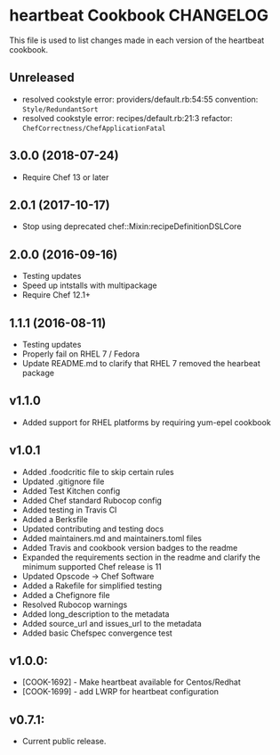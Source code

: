 heartbeat Cookbook CHANGELOG
============================
This file is used to list changes made in each version of the heartbeat cookbook.

## Unreleased

- resolved cookstyle error: providers/default.rb:54:55 convention: `Style/RedundantSort`
- resolved cookstyle error: recipes/default.rb:21:3 refactor: `ChefCorrectness/ChefApplicationFatal`

## 3.0.0 (2018-07-24)

- Require Chef 13 or later

## 2.0.1 (2017-10-17)

- Stop using deprecated chef::Mixin:recipeDefinitionDSLCore

## 2.0.0 (2016-09-16)

- Testing updates
- Speed up intstalls with multipackage
- Require Chef 12.1+

## 1.1.1 (2016-08-11)

- Testing updates
- Properly fail on RHEL 7 / Fedora
- Update README.md to clarify that RHEL 7 removed the hearbeat package

## v1.1.0

* Added support for RHEL platforms by requiring yum-epel cookbook

## v1.0.1

* Added .foodcritic file to skip certain rules
* Updated .gitignore file
* Added Test Kitchen config
* Added Chef standard Rubocop config
* Added testing in Travis CI
* Added a Berksfile
* Updated contributing and testing docs
* Added maintainers.md and maintainers.toml files
* Added Travis and cookbook version badges to the readme
* Expanded the requirements section in the readme and clarify the minimum supported Chef release is 11
* Updated Opscode -> Chef Software
* Added a Rakefile for simplified testing
* Added a Chefignore file
* Resolved Rubocop warnings
* Added long_description to the metadata
* Added source_url and issues_url to the metadata
* Added basic Chefspec convergence test

## v1.0.0:
* [COOK-1692] - Make heartbeat available for Centos/Redhat
* [COOK-1699] - add LWRP for heartbeat configuration

## v0.7.1:
* Current public release.
